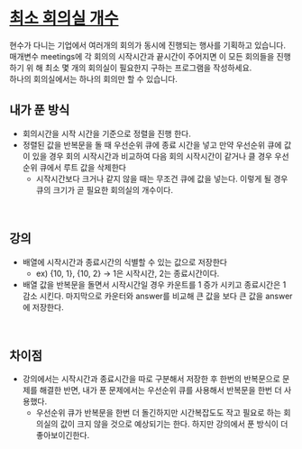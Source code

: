 # [최소 회의실 개수](https://github.com/malvr00/Java-algorithm/blob/master/lecture2/stap4/stap4-7/src/Main.java)
현수가 다니는 기업에서 여러개의 회의가 동시에 진행되는 행사를 기획하고 있습니다. 매개변수 meetings에 각 회의의 시작시간과 끝시간이 주어지면 이 모든 회의들을 진행하기 위 해 최소 몇 개의 회의실이 필요한지 구하는 프로그램을 작성하세요.<br/>
하나의 회의실에서는 하나의 회의만 할 수 있습니다.
<br/>

## 내가 푼 방식
- 회의시간을 시작 시간을 기준으로 정렬을 진행 한다.
- 정렬된 값을 반복문을 돌 때 우선순위 큐에 종료 시간을 넣고 만약 우선순위 큐에 값이 있을 경우 회의 시작시간과 비교하여 다음 회의 시작시간이 같거나 클 경우 우선순위 큐에서 루트 값을 삭제한다
  - 시작시간보다 크거나 같지 않을 때는 무조건 큐에 값을 넣는다. 이렇게 될 경우 큐의 크기가 곧 필요한 회의실의 개수이다.
<br/>

## 강의
- 배열에 시작시간과 종료시간의 식별할 수 있는 값으로 저장한다
  - ex) {10, 1}, {10, 2} -> 1은 시작시간, 2는 종료시간이다.
- 배열 값을 반복문을 돌면서 시작시간일 경우 카운트를 1 증가 시키고 종료시간은 1 감소 시킨다. 마지막으로 카운터와 answer를 비교해 큰 값을 보다 큰 값을 answer에 저장한다.

<br/>

## 차이점
- 강의에서는 시작시간과 종료시간을 따로 구분해서 저장한 후 한번의 반복문으로 문제를 해결한 반면, 내가 푼 문제에서는 우선순위 큐를 사용해서 반복문을 한번 더 사용했다.
  - 우선순위 큐가 반복문을 한번 더 돌긴하지만 시간복잡도도 작고 필요로 하는 회의실의 값이 크지 않을 것으로 예상되기는 한다. 하지만 강의에서 푼 방식이 더 좋아보이긴한다. 